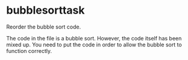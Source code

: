 # bubblesorttask
Reorder the bubble sort code.

The code in the file is a bubble sort. However, the code itself has been mixed up. You need to put the code in order to allow the bubble sort to function correctly.
